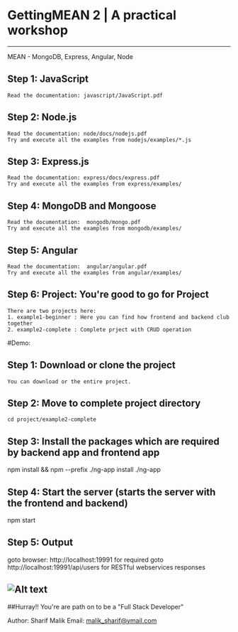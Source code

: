 # GettingMEAN 2 | A practical workshop 
-------------------------------------------------------------
MEAN - MongoDB, Express, Angular, Node

## Step 1: JavaScript
    Read the documentation: javascript/JavaScript.pdf
    
## Step 2: Node.js
    Read the documentation: node/docs/nodejs.pdf
    Try and execute all the examples from nodejs/examples/*.js
    
## Step 3: Express.js
    Read the documentation: express/docs/express.pdf
    Try and execute all the examples from express/examples/

## Step 4: MongoDB and Mongoose
    Read the documentation:  mongodb/mongo.pdf
    Try and execute all the examples from mongodb/examples/

## Step 5: Angular
    Read the documentation:  angular/angular.pdf
    Try and execute all the examples from angular/examples/

## Step 6: Project: You're good to go for Project   
    There are two projects here:
    1. example1-beginner : Here you can find how frontend and backend club together
    2. example2-complete : Complete prject with CRUD operation 

#Demo:

## Step 1: Download or clone the project 
    You can download or the entire project.

## Step 2: Move to complete project directory
    cd project/example2-complete

## Step 3: Install the packages which are required by backend app and frontend app
npm install && npm --prefix ./ng-app install ./ng-app

## Step 4: Start the server (starts the server with the frontend and backend)
npm start

## Step 5: Output
goto browser: http://localhost:19991  for required
goto http://localhost:19991/api/users for RESTful webservices responses    

![Alt text](.project/example2-complete/screenshots/screenshot1.png?raw=true "Optional Title")    
-------------------------------------------------------------

##Hurray!! You're are path on to be a "Full Stack Developer"

Author: Sharif Malik
Email: malik_sharif@ymail.com
